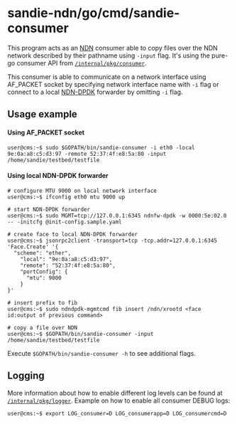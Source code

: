 # sandie-ndn/go/cmd/sandie-consumer

This program acts as an [NDN](https://named-data.net/)  consumer able to copy files over the NDN network described by their pathname using `-input` flag.
It's using the pure-go consumer API from [`/internal/pkg/consumer`](../../internal/pkg/consumer).

This consumer is able to communicate on a network interface using AF_PACKET socket by specifying network interface name with `-i` flag
or connect to a local [NDN-DPDK](https://github.com/usnistgov/ndn-dpdk) forwarder by omitting `-i` flag.

## Usage example

#### Using AF_PACKET socket
```console
user@cms:~$ sudo $GOPATH/bin/sandie-consumer -i eth0 -local 9e:0a:a8:c5:d3:97 -remote 52:37:4f:e8:5a:80 -input /home/sandie/testbed/testfile
```

#### Using local NDN-DPDK forwarder

```console
# configure MTU 9000 on local network interface
user@cms:~$ ifconfig eth0 mtu 9000 up

# start NDN-DPDK forwarder
user@cms:~$ sudo MGMT=tcp://127.0.0.1:6345 ndnfw-dpdk -w 0000:5e:02.0 -- -initcfg @init-config.sample.yaml

# create face to local NDN-DPDK forwarder
user@cms:~$ jsonrpc2client -transport=tcp -tcp.addr=127.0.0.1:6345 'Face.Create' '{
  "scheme": "ether",
    "local": "9e:0a:a8:c5:d3:97",
    "remote": "52:37:4f:e8:5a:80",
    "portConfig": {
      "mtu": 9000
    }
}'

# insert prefix to fib
user@cms:~$ sudo ndndpdk-mgmtcmd fib insert /ndn/xrootd <face id:output of previous command>

# copy a file over NDN
user@cms:~$ $GOPATH/bin/sandie-consumer -input /home/sandie/testbed/testfile

```

Execute `$GOPATH/bin/sandie-consumer -h` to see additional flags.

## Logging

More information about how to enable different log levels can be found at [`/internal/pkg/logger`](../../internal/pkg/logger).
Example on how to enable all consumer DEBUG logs:
```console
user@cms:~$ export LOG_consumer=D LOG_consumerapp=D LOG_consumercmd=D
```
